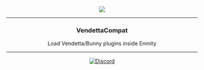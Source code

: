 <div align='center'>
   <img src='https://repo.enmity.app/banner.png' />
</div>

---

<div align='center'>
   <h3>VendettaCompat</h3>

   Load Vendetta/Bunny plugins inside Enmity
</div>

---

<div align='center' style='margin-top: 15px;'>
   <a href='https://discord.gg/rMdzhWUaGT'><img align='center' alt='Discord' src='https://img.shields.io/discord/950850315601711176?color=36309d&label=DISCORD&logo=discord&logoColor=white&style=for-the-badge'></a>
</div>